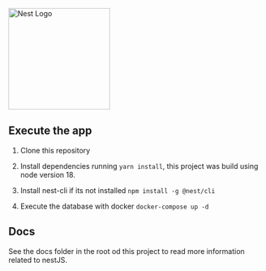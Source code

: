 <p>
  <a href="http://nestjs.com/" target="blank"><img src="https://nestjs.com/img/logo-small.svg" width="200" alt="Nest Logo" /></a>
</p>

[circleci-image]: https://img.shields.io/circleci/build/github/nestjs/nest/master?token=abc123def456
[circleci-url]: https://circleci.com/gh/nestjs/nest

## Execute the app

1. Clone this repository

2. Install dependencies running `yarn install`, this project was build using node version 18.

3. Install nest-cli if its not installed
`npm install -g @nest/cli`

4. Execute the database with docker `docker-compose up -d`

## Docs

See the docs folder in the root od this project to read more information related to nestJS.
